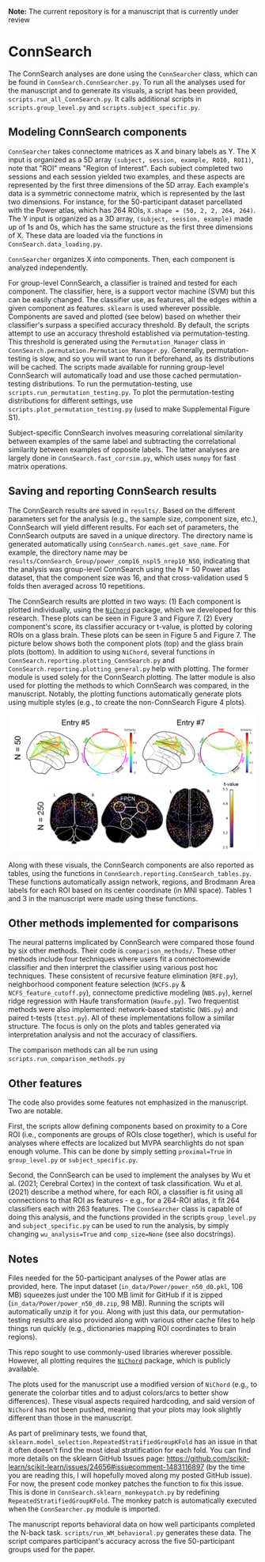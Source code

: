 **Note:** The current repository is for a manuscript that is currently under review

# ConnSearch

The ConnSearch analyses are done using the `ConnSearcher` class, which can be found in `ConnSearch.ConnSearcher.py`. To run all the analyses used for the manuscript and to generate its visuals, a script has been provided, `scripts.run_all_ConnSearch.py`. It calls additional scripts in `scripts.group_level.py` and `scripts.subject_specific.py`.

## Modeling ConnSearch components

`ConnSearcher` takes connectome matrices as X and binary labels as Y. The X input is organized as a 5D array `(subject, session, example, ROI0, ROI1)`, note that "ROI" means "Region of Interest". Each subject completed two sessions and each session yielded two examples, and these aspects are represented by the first three dimensions of the 5D array. Each example's data is a symmetric connectome matrix, which is represented by the last two dimensions. For instance, for the 50-participant dataset parcellated with the Power atlas, which has 264 ROIs, `X.shape = (50, 2, 2, 264, 264)`. The Y input is organized as a 3D array, `(subject, session, example)` made up of 1s and 0s, which has the same structure as the first three dimensions of X. These data are loaded via the functions in `ConnSearch.data_loading.py`. 

`ConnSearcher` organizes X into components. Then, each component is analyzed independently. 

[//]: # (This involves creating `X_component`, which is a 6D array organized as `&#40;component_i, subject, session, example, ROI0_i, ROI1_i&#41;`. As detailed in the manuscript, one component is created per ROI. For the component size-16 analysis of the dataset above, `X_component.shape = `)

For group-level ConnSearch, a classifier is trained and tested for each component. The classifier, here, is a support vector machine (SVM) but this can be easily changed. The classifier use, as features, all the edges within a given component as features. `sklearn` is used wherever possible. Components are saved and plotted (see below) based on whether their classifier's surpass a specified accuracy threshold. By default, the scripts attempt to use an accuracy threshold established via permutation-testing. This threshold is generated using the `Permutation_Manager` class in `ConnSearch.permutation.Permutation_Manager.py`. Generally, permutation-testing is slow, and so you will want to run it beforehand, as its distributions will be cached. The scripts made available for running group-level ConnSearch will automatically load and use those cached permutation-testing distributions. To run the permutation-testing, use `scripts.run_permutation_testing.py`. To plot the permutation-testing distributions for different settings, use `scripts.plot_permutation_testing.py` (used to make Supplemental Figure S1).  

Subject-specific ConnSearch involves measuring correlational similarity between examples of the same label and subtracting the correlational similarity between examples of opposite labels. The latter analyses are largely done in `ConnSearch.fast_corrsim.py`, which uses `numpy` for fast matrix operations.

## Saving and reporting ConnSearch results

The ConnSearch results are saved in `results/`. Based on the different parameters set for the analysis (e.g., the sample size, component size, etc.), ConnSearch will yield different results. For each set of parameters, the ConnSearch outputs are saved in a unique directory. The directory name is generated automatically using `ConnSearch.names.get_save_name`. For example, the directory name may be `results/ConnSearch_Group/power_comp16_nspl5_nrep10_N50`, indicating that the analysis was group-level ConnSearch using the N = 50 Power atlas dataset, that the component size was 16, and that cross-validation used 5 folds then averaged across 10 repetitions. 

The ConnSearch results are plotted in two ways: (1) Each component is plotted individually, using the [`NiChord`](https://github.com/paulcbogdan/NiChord) package, which we developed for this research. These plots can be seen in Figure 3 and Figure 7. (2) Every component's score, its classifier accuracy or t-value, is plotted by coloring ROIs on a glass brain. These plots can be seen in Figure 5 and Figure 7. The picture below shows both the component plots (top) and the glass brain plots (bottom). In addition to using `NiChord`, several functions in `ConnSearch.reporting.plotting_ConnSearch.py` and `ConnSearch.reporting.plotting_general.py` help with plotting. The former module is used solely for the ConnSearch plotting. The latter module is also used for plotting the methods to which ConnSearch was compared, in the manuscript. Notably, the plotting functions automatically generate plots using multiple styles (e.g., to create the non-ConnSearch Figure 4 plots). 

![example_results.png](example_results.png)

Along with these visuals, the ConnSearch components are also reported as tables, using the functions in `ConnSearch.reporting.ConnSearch_tables.py`. These functions automatically assign network, regions, and Brodmann Area labels for each ROI based on its center coordinate (in MNI space). Tables 1 and 3 in the manuscript were made using these functions.


## Other methods implemented for comparisons

The neural patterns implicated by ConnSearch were compared those found by six other methods. Their code is `comparison_methods/`. These other methods include four techniques where users fit a connectomewide classifier and then interpret the classifier using various post hoc techniques. These consistent of recursive feature elimination (`RFE.py`), neighborhood component feature selection (`NCFS.py` & `NCFS_feature_cutoff.py`), connectome predictive modeling (`NBS.py`), kernel ridge regression with Haufe transformation (`Haufe.py`). Two frequentist methods were also implemented: network-based statistic (`NBS.py`) and paired t-tests (`ttest.py`). All of these implementations follow a similar structure. The focus is only on the plots and tables generated via interpretation analysis and not the accuracy of classifiers.

The comparison methods can all be run using `scripts.run_comparison_methods.py`

## Other features

The code also provides some features not emphasized in the manuscript. Two are notable.

First, the scripts allow defining components based on proximity to a Core ROI (i.e., components are groups of ROIs close together), which is useful for analyses where effects are localized but MVPA searchlights do not span enough volume. This can be done by simply setting `proximal=True` in `group_level.py` or `subject_specific.py`.

Second, the ConnSearch can be used to implement the analyses by Wu et al. (2021; Cerebral Cortex) in the context of task classification. Wu et al. (2021) describe a method where, for each ROI, a classifier is fit using all connections to that ROI as features - e.g., for a 264-ROI atlas, it fit 264 classifiers each with 263 features. The `ConnSearcher` class is capable of doing this analysis, and the functions provided in the scripts `group_level.py` and `subject_specific.py` can be used to run the analysis, by simply changing `wu_analysis=True` and `comp_size=None` (see also docstrings).

## Notes

Files needed for the 50-participant analyses of the Power atlas are provided, here. The input dataset (`in_data/Power/power_n50_d0.pkl`, 106 MB) squeezes just under the 100 MB limit for GitHub if it is zipped (`in_data/Power/power_n50_d0.zip`, 98 MB). Running the scripts will automatically unzip it for you. Along with just this data, our permutation-testing results are also provided along with various other cache files to help things run quickly (e.g., dictionaries mapping ROI coordinates to brain regions).

This repo sought to use commonly-used libraries wherever possible. However, all plotting requires the [`NiChord`](https://github.com/paulcbogdan/NiChord) package, which is publicly available.

The plots used for the manuscript use a modified version of `NiChord` (e.g., to generate the colorbar titles and to adjust colors/arcs to better show differences). These visual aspects required hardcoding, and said version of `NiChord` has not been pushed, meaning that your plots may look slightly different than those in the manuscript.

As part of preliminary tests, we found that, `sklearn.model_selection.RepeatedStratifiedGroupKFold` has an issue in that it often doesn't find the most ideal stratification for each fold. You can find more details on the sklearn GitHub Issues page: https://github.com/scikit-learn/scikit-learn/issues/24656#issuecomment-1483116897 (by the time you are reading this, I will hopefully moved along my posted GitHub issue). For now, the present code monkey patches the function to fix this issue. This is done in `ConnSearch.sklearn_monkeypatch.py` by redefining `RepeatedStratifiedGroupKFold`. The monkey patch is automatically executed when the `ConnSearcher.py` module is imported.

The manuscript reports behavioral data on how well participants completed the N-back task. `scripts/run_WM_behavioral.py` generates these data. The script compares participant's accuracy across the five 50-participant groups used for the paper.

